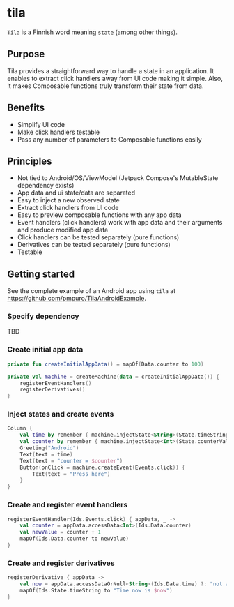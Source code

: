 # tila
`Tila` is a Finnish word meaning `state` (among other things).


## Purpose

Tila provides a straightforward way to handle a state in an application.
It enables to extract click handlers away from UI code making it simple.
Also, it makes Composable functions truly transform their state from data.

## Benefits

* Simplify UI code
* Make click handlers testable
* Pass any number of parameters to Composable functions easily

## Principles
- Not tied to Android/OS/ViewModel (Jetpack Compose's MutableState dependency exists)
- App data and ui state/data are separated
- Easy to inject a new observed state
- Extract click handlers from UI code
- Easy to preview composable functions with any app data
- Event handlers (click handlers) work with app data and their arguments and produce modified app data
- Click handlers can be tested separately (pure functions)
- Derivatives can be tested separately (pure functions)
- Testable

## Getting started

See the complete example of an Android app using `tila`
at https://github.com/pmpuro/TilaAndroidExample.

### Specify dependency

TBD

### Create initial app data

```kotlin
private fun createInitialAppData() = mapOf(Data.counter to 100)

private val machine = createMachine(data = createInitialAppData()) {
    registerEventHandlers()
    registerDerivatives()
}
```

### Inject states and create events

```kotlin
Column {
    val time by remember { machine.injectState<String>(State.timeString) }
    val counter by remember { machine.injectState<Int>(State.counterValue) }
    Greeting("Android")
    Text(text = time)
    Text(text = "counter = $counter")
    Button(onClick = machine.createEvent(Events.click)) {
        Text(text = "Press here")
    }
}
```

### Create and register event handlers

```kotlin
registerEventHandler(Ids.Events.click) { appData, _ ->
    val counter = appData.accessData<Int>(Ids.Data.counter)
    val newValue = counter + 1
    mapOf(Ids.Data.counter to newValue)
}
```

### Create and register derivatives

```kotlin
registerDerivative { appData ->
    val now = appData.accessDataOrNull<String>(Ids.Data.time) ?: "not available yet"
    mapOf(Ids.State.timeString to "Time now is $now")
}
```

